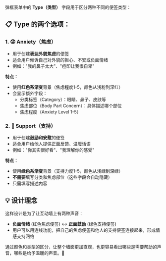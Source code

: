 弹框表单中的 **Type（类型）** 字段用于区分两种不同的便签类型：

## 📋 Type 的两个选项：

### 1. **😟 Anxiety（焦虑）**
- 用于创建**表达外貌焦虑**的便签
- 适合用户倾诉自己对外貌的担心、不安或负面情绪
- 例如："我的鼻子太大"、"痘印让我很自卑"

**特点：**
- 使用**红色系渐变**背景（焦虑程度1-5，颜色从浅粉到深红）
- 会显示额外字段：
  - 分类标签（Category）：眼睛、鼻子、皮肤等
  - 焦虑部位（Body Part Concern）：具体描述哪个部位
  - 焦虑程度（Anxiety Level 1-5）

### 2. **💚 Support（支持）**
- 用于创建**鼓励和安慰**的便签
- 适合用户给他人提供正面反馈、温暖话语
- 例如："你其实很好看"、"我理解你的感受"

**特点：**
- 使用**绿色系渐变**背景（支持力度1-5，颜色从浅绿到深绿）
- **不需要**填写分类和焦虑部位（这些字段会自动隐藏）
- 只需填写描述内容

## 💡 设计理念

这样设计是为了让互动墙上有两种声音：
- **负面情绪** (红色焦虑便签) ↔ **正面鼓励** (绿色支持便签)
- 用户可以用连线功能，把自己的焦虑便签和他人的支持便签连接起来，形成情感支持网络

通过颜色和类型的区分，让整个墙面更加直观，也更容易看出哪些是需要帮助的声音，哪些是给予温暖的声音。🌈